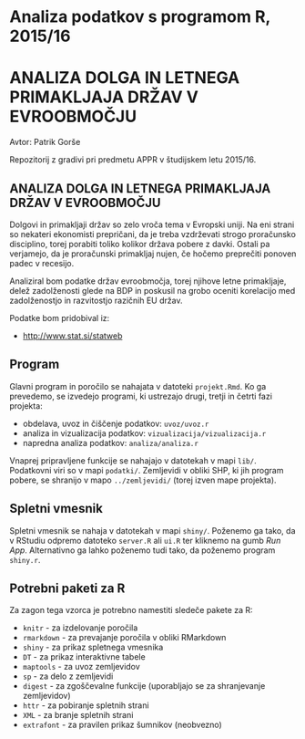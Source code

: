 # Analiza podatkov s programom R, 2015/16
# ANALIZA DOLGA IN LETNEGA PRIMAKLJAJA DRŽAV V EVROOBMOČJU

Avtor: Patrik Gorše

Repozitorij z gradivi pri predmetu APPR v študijskem letu 2015/16.

## ANALIZA DOLGA IN LETNEGA PRIMAKLJAJA DRŽAV V EVROOBMOČJU
Dolgovi in primakljaji držav so zelo vroča tema v Evropski uniji. Na eni strani so nekateri ekonomisti prepričani, da je treba vzdrževati strogo proračunsko disciplino, torej porabiti toliko kolikor država pobere z davki. Ostali pa verjamejo, da je proračunski primakljaj nujen, če hočemo preprečiti ponoven padec v recesijo.

Analiziral bom podatke držav evroobmočja, torej njihove letne primakljaje, delež zadolženosti glede na BDP in poskusil na grobo oceniti korelacijo med zadolženostjo in razvitostjo razičnih EU držav. 

Podatke bom pridobival iz:

- http://www.stat.si/statweb

## Program

Glavni program in poročilo se nahajata v datoteki `projekt.Rmd`. Ko ga prevedemo,
se izvedejo programi, ki ustrezajo drugi, tretji in četrti fazi projekta:

* obdelava, uvoz in čiščenje podatkov: `uvoz/uvoz.r`
* analiza in vizualizacija podatkov: `vizualizacija/vizualizacija.r`
* napredna analiza podatkov: `analiza/analiza.r`

Vnaprej pripravljene funkcije se nahajajo v datotekah v mapi `lib/`. Podatkovni
viri so v mapi `podatki/`. Zemljevidi v obliki SHP, ki jih program pobere, se
shranijo v mapo `../zemljevidi/` (torej izven mape projekta).

## Spletni vmesnik

Spletni vmesnik se nahaja v datotekah v mapi `shiny/`. Poženemo ga tako, da v
RStudiu odpremo datoteko `server.R` ali `ui.R` ter kliknemo na gumb *Run App*.
Alternativno ga lahko poženemo tudi tako, da poženemo program `shiny.r`.

## Potrebni paketi za R

Za zagon tega vzorca je potrebno namestiti sledeče pakete za R:

* `knitr` - za izdelovanje poročila
* `rmarkdown` - za prevajanje poročila v obliki RMarkdown
* `shiny` - za prikaz spletnega vmesnika
* `DT` - za prikaz interaktivne tabele
* `maptools` - za uvoz zemljevidov
* `sp` - za delo z zemljevidi
* `digest` - za zgoščevalne funkcije (uporabljajo se za shranjevanje zemljevidov)
* `httr` - za pobiranje spletnih strani
* `XML` - za branje spletnih strani
* `extrafont` - za pravilen prikaz šumnikov (neobvezno)
